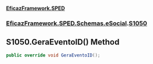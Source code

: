 #### [EficazFramework.SPED](EficazFrameworkSPED.md 'EficazFramework SPED')
### [EficazFramework.SPED.Schemas.eSocial](EficazFramework.SPED.Schemas.eSocial.md 'EficazFramework.SPED.Schemas.eSocial').[S1050](EficazFramework.SPED.Schemas.eSocial/S1050.md 'EficazFramework.SPED.Schemas.eSocial.S1050')

## S1050.GeraEventoID() Method

```csharp
public override void GeraEventoID();
```